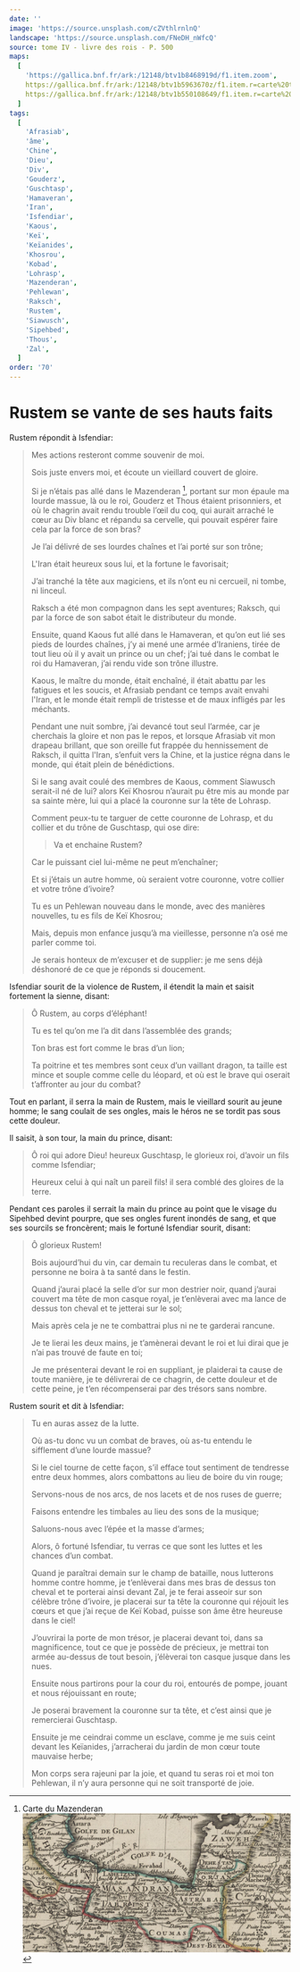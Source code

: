 ```yaml
---
date: ''
image: 'https://source.unsplash.com/cZVthlrnlnQ'
landscape: 'https://source.unsplash.com/FNeDH_nWfcQ'
source: tome IV - livre des rois - P. 500
maps:
  [
    'https://gallica.bnf.fr/ark:/12148/btv1b8468919d/f1.item.zoom',
    https://gallica.bnf.fr/ark:/12148/btv1b5963670z/f1.item.r=carte%20touran.zoom,
    https://gallica.bnf.fr/ark:/12148/btv1b550108649/f1.item.r=carte%20touran.zoom,
  ]
tags:
  [
    'Afrasiab',
    'âme',
    'Chine',
    'Dieu',
    'Div',
    'Gouderz',
    'Guschtasp',
    'Hamaveran',
    'Iran',
    'Isfendiar',
    'Kaous',
    'Keï',
    'Keïanides',
    'Khosrou',
    'Kobad',
    'Lohrasp',
    'Mazenderan',
    'Pehlewan',
    'Raksch',
    'Rustem',
    'Siawusch',
    'Sipehbed',
    'Thous',
    'Zal',
  ]
order: '70'
---
```


# Rustem se vante de ses hauts faits

Rustem répondit à Isfendiar:

> Mes actions resteront comme souvenir de moi.
>
> Sois juste envers moi, et écoute un vieillard couvert de gloire.
>
> Si je n’étais pas allé dans le Mazenderan [^1], portant sur mon épaule ma lourde massue, là ou le roi, Gouderz et Thous étaient prisonniers, et où le chagrin avait rendu trouble l’œil du coq, qui aurait arraché le cœur au Div blanc et répandu sa cervelle, qui pouvait espérer faire cela par la force de son bras?
>
> Je l’ai délivré de ses lourdes chaînes et l’ai porté sur son trône;
>
> L'Iran était heureux sous lui, et la fortune le favorisait;
>
> J’ai tranché la tête aux magiciens, et ils n’ont eu ni cercueil, ni tombe, ni linceul.
>
> Raksch a été mon compagnon dans les sept aventures; Raksch, qui par la force de son sabot était le distributeur du monde.
>
> Ensuite, quand Kaous fut allé dans le Hamaveran, et qu’on eut lié ses pieds de lourdes chaînes, j’y ai mené une armée d’Iraniens, tirée de tout lieu où il y avait un prince ou un chef; j’ai tué dans le combat le roi du Hamaveran, j’ai rendu vide son trône illustre.
>
> Kaous, le maître du monde, était enchaîné, il était abattu par les fatigues et les soucis, et Afrasiab pendant ce temps avait envahi l'Iran, et le monde était rempli de tristesse et de maux infligés par les méchants.
>
> Pendant une nuit sombre, j’ai devancé tout seul l’armée, car je cherchais la gloire et non pas le repos, et lorsque Afrasiab vit mon drapeau brillant, que son oreille fut frappée du hennissement de Raksch, il quitta l'Iran, s’enfuit vers la Chine, et la justice régna dans le monde, qui était plein de bénédictions.
>
> Si le sang avait coulé des membres de Kaous, comment Siawusch serait-il né de lui? alors Keï Khosrou n’aurait pu être mis au monde par sa sainte mère, lui qui a placé la couronne sur la tête de Lohrasp.
>
> Comment peux-tu te targuer de cette couronne de Lohrasp, et du collier et du trône de Guschtasp, qui ose dire:
>
> > Va et enchaine Rustem?
>
> Car le puissant ciel lui-même ne peut m’enchaîner;
>
> Et si j’étais un autre homme, où seraient votre couronne, votre collier et votre trône d’ivoire?
>
> Tu es un Pehlewan nouveau dans le monde, avec des manières nouvelles, tu es fils de Keï Khosrou;
>
> Mais, depuis mon enfance jusqu’à ma vieillesse, personne n’a osé me parler comme toi.
>
> Je serais honteux de m’excuser et de supplier: je me sens déjà déshonoré de ce que je réponds si doucement.

Isfendiar sourit de la violence de Rustem, il étendit la main et saisit fortement la sienne, disant:

> Ô Rustem, au corps d’éléphant!
>
> Tu es tel qu’on me l’a dit dans l’assemblée des grands;
>
> Ton bras est fort comme le bras d’un lion;
>
> Ta poitrine et tes membres sont ceux d’un vaillant dragon, ta taille est mince et souple comme celle du léopard, et où est le brave qui oserait t’affronter au jour du combat?

Tout en parlant, il serra la main de Rustem, mais le vieillard sourit au jeune homme; le sang coulait de ses ongles, mais le héros ne se tordit pas sous cette douleur.

Il saisit, à son tour, la main du prince, disant:

> Ô roi qui adore Dieu! heureux Guschtasp, le glorieux roi, d’avoir un fils comme Isfendiar;
>
> Heureux celui à qui naît un pareil fils! il sera comblé des gloires de la terre.

Pendant ces paroles il serrait la main du prince au point que le visage du Sipehbed devint pourpre, que ses ongles furent inondés de sang, et que ses sourcils se froncèrent; mais le fortuné Isfendiar sourit, disant:

> Ô glorieux Rustem!
>
> Bois aujourd’hui du vin, car demain tu reculeras dans le combat, et personne ne boira à ta santé dans le festin.
>
> Quand j’aurai placé la selle d’or sur mon destrier noir, quand j’aurai couvert ma tête de mon casque royal, je t’enlèverai avec ma lance de dessus ton cheval et te jetterai sur le sol;
>
> Mais après cela je ne te combattrai plus ni ne te garderai rancune.
>
> Je te lierai les deux mains, je t’amènerai devant le roi et lui dirai que je n’ai pas trouvé de faute en toi;
>
> Je me présenterai devant le roi en suppliant, je plaiderai ta cause de toute manière, je te délivrerai de ce chagrin, de cette douleur et de cette peine, je t’en récompenserai par des trésors sans nombre.

Rustem sourit et dit à Isfendiar:

> Tu en auras assez de la lutte.
>
> Où as-tu donc vu un combat de braves, où as-tu entendu le sifflement d’une lourde massue?
>
> Si le ciel tourne de cette façon, s’il efface tout sentiment de tendresse entre deux hommes, alors combattons au lieu de boire du vin rouge;
>
> Servons-nous de nos arcs, de nos lacets et de nos ruses de guerre;
>
> Faisons entendre les timbales au lieu des sons de la musique;
>
> Saluons-nous avec l’épée et la masse d’armes;
>
> Alors, ô fortuné Isfendiar, tu verras ce que sont les luttes et les chances d’un combat.
>
> Quand je paraîtrai demain sur le champ de bataille, nous lutterons homme contre homme, je t’enlèverai dans mes bras de dessus ton cheval et te porterai ainsi devant Zal, je te ferai asseoir sur son célèbre trône d’ivoire, je placerai sur ta tête la couronne qui réjouit les cœurs et que j’ai reçue de Keï Kobad, puisse son âme être heureuse dans le ciel!
>
> J’ouvrirai la porte de mon trésor, je placerai devant toi, dans sa magnificence, tout ce que je possède de précieux, je mettrai ton armée au-dessus de tout besoin, j’élèverai ton casque jusque dans les nues.
>
> Ensuite nous partirons pour la cour du roi, entourés de pompe, jouant et nous réjouissant en route;
>
> Je poserai bravement la couronne sur ta tête, et c’est ainsi que je remercierai Guschtasp.
>
> Ensuite je me ceindrai comme un esclave, comme je me suis ceint devant les Keïanides, j’arracherai du jardin de mon cœur toute mauvaise herbe;
>
> Mon corps sera rajeuni par la joie, et quand tu seras roi et moi ton Pehlewan, il n’y aura personne qui ne soit transporté de joie.

[^1]: Carte du Mazenderan ![Mazenderan](images/mazenderan.jpg)
